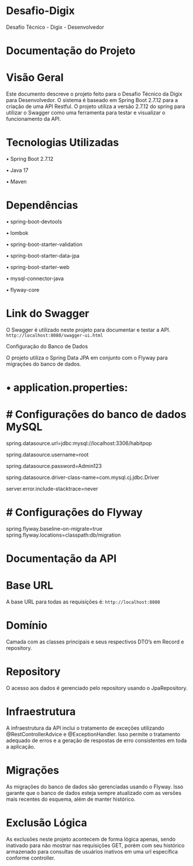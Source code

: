 # Desafio-Digix
Desafio Técnico - Digix - Desenvolvedor

# Documentação do Projeto
# Visão Geral

Este documento descreve o projeto feito para o Desafio Técnico da Digix para Desenvolvedor.
O sistema é baseado em Spring Boot 2.7.12 para a criação de uma API Restful. O projeto utiliza a versão 2.7.12 do spring para utilizar o Swagger como uma ferramenta para testar e visualizar o funcionamento da API.

# Tecnologias Utilizadas

•	Spring Boot 2.7.12

•	Java 17

•	Maven

# Dependências

•	spring-boot-devtools

•	lombok

•	spring-boot-starter-validation

•	spring-boot-starter-data-jpa

•	spring-boot-starter-web

•	mysql-connector-java

•	flyway-core

# Link do Swagger

O Swagger é utilizado neste projeto para documentar e testar a API.
`http://localhost:8080/swagger-ui.html`

Configuração do Banco de Dados

O projeto utiliza o Spring Data JPA em conjunto com o Flyway para migrações do banco de dados.

# •	application.properties:
# # Configurações do banco de dados MySQL

spring.datasource.url=jdbc:mysql://localhost:3306/habitpop

spring.datasource.username=root

spring.datasource.password=Admin123

spring.datasource.driver-class-name=com.mysql.cj.jdbc.Driver

server.error.include-stacktrace=never

# # Configurações do Flyway
spring.flyway.baseline-on-migrate=true
spring.flyway.locations=classpath:db/migration

# Documentação da API
# Base URL
A base URL para todas as requisições é: `http://localhost:8080`

# Domínio
Camada com as classes principais e seus respectivos DTO’s em Record e repository.

# Repository
O acesso aos dados é gerenciado pelo repository usando o JpaRepository.

# Infraestrutura
A infraestrutura da API inclui o tratamento de exceções utilizando @RestControllerAdvice e @ExceptionHandler. Isso permite o tratamento adequado de erros e a geração de respostas de erro consistentes em toda a aplicação.

# Migrações
As migrações do banco de dados são gerenciadas usando o Flyway. Isso garante que o banco de dados esteja sempre atualizado com as versões mais recentes do esquema, além de manter histórico.

# Exclusão Lógica
As exclusões neste projeto acontecem de forma lógica apenas, sendo inativado para não mostrar nas requisições GET, porém com seu histórico armazenado para consultas de usuários inativos em uma url específica conforme controller.
